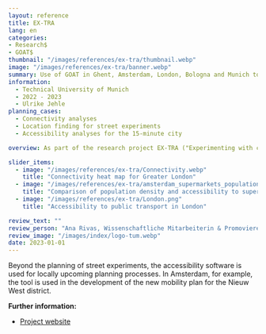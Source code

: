```yaml
---
layout: reference
title: EX-TRA
lang: en
categories:
- Research$
- GOAT$
thumbnail: "/images/references/ex-tra/thumbnail.webp"
image: "/images/references/ex-tra/banner.webp"
summary: Use of GOAT in Ghent, Amsterdam, London, Bologna and Munich to conduct accessibility analyses and identify suitable locations for street experiments.
information:
  - Technical University of Munich
  - 2022 - 2023
  - Ulrike Jehle
planning_cases:
  - Connectivity analyses
  - Location finding for street experiments
  - Accessibility analyses for the 15-minute city

overview: As part of the research project EX-TRA ("Experimenting with city streets to transform urban mobility"), GOAT is being applied to the five cities of Ghent, Amsterdam, London, Bologna and Munich. The planning tool is used by local planners and scientific partners to conduct accessibility and connectivity analyses for active mobility. In this way, weak points in accessibility to important destinations for daily needs can be identified and suitable measures can be defined e.g. in the form of street space experiments. This can be done, for example, by converting parking spaces into play areas for children, placing pop-up shops and food trucks, or greening the street space.

slider_items:
  - image: "/images/references/ex-tra/Connectivity.webp"
    title: "Connectivity heat map for Greater London"
  - image: "/images/references/ex-tra/amsterdam_supermarkets_population.webp"
    title: "Comparison of population density and accessibility to supermarkets in Amsterdam"
  - image: "/images/references/ex-tra/London.png"
    title: "Accessibility to public transport in London"

review_text: ""
review_person: "Ana Rivas, Wissenschaftliche Mitarbeiterin & Promovierende zum Thema Straßenraumexperimente"
review_image: "/images/index/logo-tum.webp"
date: 2023-01-01
---
```


Beyond the planning of street experiments, the accessibility software is used for locally upcoming planning processes. In Amsterdam, for example, the tool is used in the development of the new mobility plan for the Nieuw West district.

**Further information:**
- [Project website](https://www.ex-tra-project.eu/ "Project website EX-TRA")

